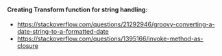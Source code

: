 #### Creating Transform function for string handling:
- https://stackoverflow.com/questions/21292946/groovy-converting-a-date-string-to-a-formatted-date
- https://stackoverflow.com/questions/1395166/invoke-method-as-closure
